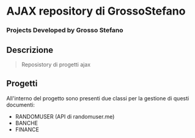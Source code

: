 # AJAX repository di GrossoStefano

### Projects Developed by Grosso Stefano


## Descrizione ##
> Reposistory di progetti ajax

## Progetti ##
All'interno del progetto sono presenti due classi per la gestione di questi documenti:
* RANDOMUSER (API di randomuser.me)
* BANCHE
* FINANCE

